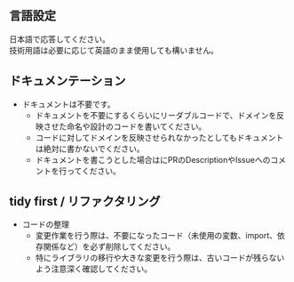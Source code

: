 ## 言語設定

日本語で応答してください。  
技術用語は必要に応じて英語のまま使用しても構いません。  

## ドキュメンテーション

- ドキュメントは不要です。
  - ドキュメントを不要にするくらいにリーダブルコードで、ドメインを反映させた命名や設計のコードを書いてください。
  - コードに対してドメインを反映させられなかったとしてもドキュメントは絶対に書かないでください。
  - ドキュメントを書こうとした場合はにPRのDescriptionやIssueへのコメントを行ってください。

## tidy first / リファクタリング

- コードの整理
  - 変更作業を行う際は、不要になったコード（未使用の変数、import、依存関係など）を必ず削除してください。
  - 特にライブラリの移行や大きな変更を行う際は、古いコードが残らないよう注意深く確認してください。


